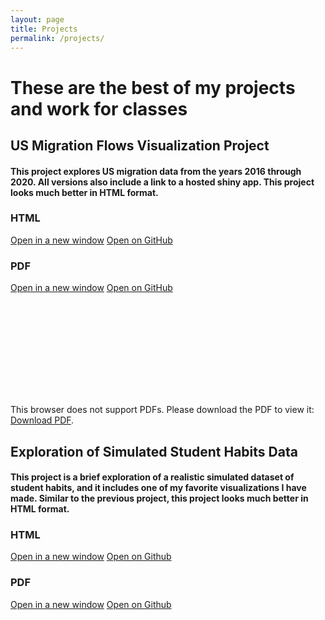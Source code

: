 ```yaml
---
layout: page
title: Projects
permalink: /projects/
---
```


# These are the best of my projects and work for classes


## US Migration Flows Visualization Project

#### This project explores US migration data from the years 2016 through 2020. All versions also include a link to a hosted shiny app. This project looks much better in HTML format.

### HTML

[Open in a new window](https://pekofsky.github.io/assets/436proj.html)
[Open on GitHub](https://github.com/pekofsky/pekofsky.github.io/blob/23d7f0fd2362cba9b71fa5f73c90ef7323bda5e0/assets/436proj.html)

### PDF

[Open in a new window](https://pekofsky.github.io/assets/436proj.pdf)
[Open on GitHub](https://github.com/pekofsky/pekofsky.github.io/blob/23d7f0fd2362cba9b71fa5f73c90ef7323bda5e0/assets/436proj.pdf)

<object data="https://pekofsky.github.io/assets/436proj.pdf" type="application/pdf" width="700px" height="700px">
    <embed src="https://pekofsky.github.io/assets/436proj.pdf">
        <p>This browser does not support PDFs. Please download the PDF to view it: <a href="https://pekofsky.github.io/assets/436proj.pdf">Download PDF</a>.</p>
    </embed>
</object>


## Exploration of Simulated Student Habits Data

#### This project is a brief exploration of a realistic simulated dataset of student habits, and it includes one of my favorite visualizations I have made. Similar to the previous project, this project looks much better in HTML format.

### HTML

[Open in a new window](https://pekofsky/github.io/assets/studyhabits.html)
[Open on Github](https://github.com/pekofsky/pekofsky.github.io/blob/5377466144b607522568b39a40c1c61022fd52b1/assets/studyhabits.html)

### PDF

[Open in a new window](https://pekofsky/github.io/assets/studyhabits.pdf)
[Open on Github](https://github.com/pekofsky/pekofsky.github.io/blob/5377466144b607522568b39a40c1c61022fd52b1/assets/studyhabits.pdf)